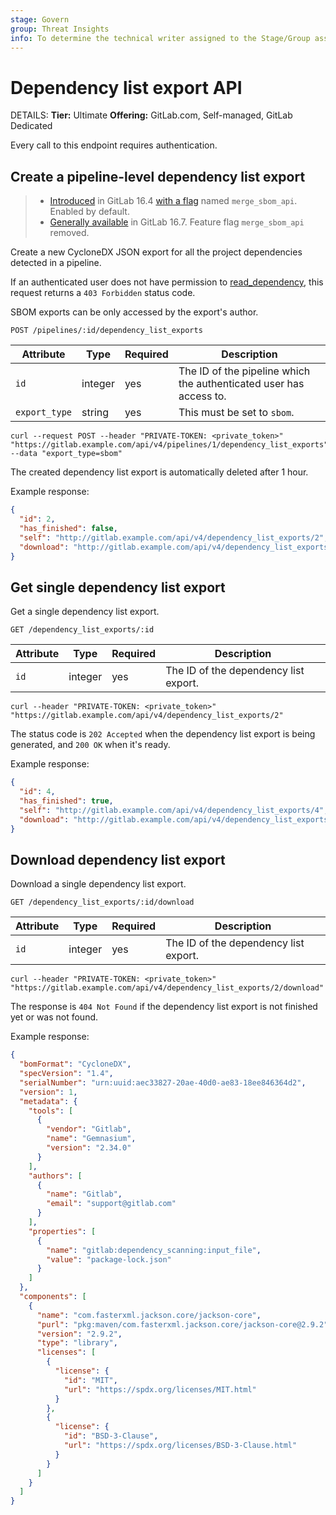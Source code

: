 ```yaml
---
stage: Govern
group: Threat Insights
info: To determine the technical writer assigned to the Stage/Group associated with this page, see https://handbook.gitlab.com/handbook/product/ux/technical-writing/#assignments
---
```


# Dependency list export API

DETAILS:
**Tier:** Ultimate
**Offering:** GitLab.com, Self-managed, GitLab Dedicated

Every call to this endpoint requires authentication.

## Create a pipeline-level dependency list export

> - [Introduced](https://gitlab.com/gitlab-org/gitlab/-/issues/333463) in GitLab 16.4 [with a flag](../administration/feature_flags.md) named `merge_sbom_api`. Enabled by default.
> - [Generally available](https://gitlab.com/gitlab-org/gitlab/-/issues/425312) in GitLab 16.7. Feature flag `merge_sbom_api` removed.

Create a new CycloneDX JSON export for all the project dependencies detected in a pipeline.

If an authenticated user does not have permission to [read_dependency](../user/custom_roles.md#available-permissions),
this request returns a `403 Forbidden` status code.

SBOM exports can be only accessed by the export's author.

```plaintext
POST /pipelines/:id/dependency_list_exports
```

| Attribute           | Type              | Required   | Description                                                                                                                  |
| ------------------- | ----------------- | ---------- | -----------------------------------------------------------------------------------------------------------------------------|
| `id`                | integer           | yes        | The ID of the pipeline which the authenticated user has access to. |
| `export_type`       | string            | yes        | This must be set to `sbom`. |

```shell
curl --request POST --header "PRIVATE-TOKEN: <private_token>" "https://gitlab.example.com/api/v4/pipelines/1/dependency_list_exports" --data "export_type=sbom"
```

The created dependency list export is automatically deleted after 1 hour.

Example response:

```json
{
  "id": 2,
  "has_finished": false,
  "self": "http://gitlab.example.com/api/v4/dependency_list_exports/2",
  "download": "http://gitlab.example.com/api/v4/dependency_list_exports/2/download"
}
```

## Get single dependency list export

Get a single dependency list export.

```plaintext
GET /dependency_list_exports/:id
```

| Attribute | Type | Required | Description |
| --------- | ---- | -------- | ----------- |
| `id` | integer | yes | The ID of the dependency list export. |

```shell
curl --header "PRIVATE-TOKEN: <private_token>" "https://gitlab.example.com/api/v4/dependency_list_exports/2"
```

The status code is `202 Accepted` when the dependency list export is being generated, and `200 OK` when it's ready.

Example response:

```json
{
  "id": 4,
  "has_finished": true,
  "self": "http://gitlab.example.com/api/v4/dependency_list_exports/4",
  "download": "http://gitlab.example.com/api/v4/dependency_list_exports/4/download"
}
```

## Download dependency list export

Download a single dependency list export.

```plaintext
GET /dependency_list_exports/:id/download
```

| Attribute | Type | Required | Description |
| --------- | ---- | -------- | ----------- |
| `id` | integer | yes | The ID of the dependency list export. |

```shell
curl --header "PRIVATE-TOKEN: <private_token>" "https://gitlab.example.com/api/v4/dependency_list_exports/2/download"
```

The response is `404 Not Found` if the dependency list export is not finished yet or was not found.

Example response:

```json
{
  "bomFormat": "CycloneDX",
  "specVersion": "1.4",
  "serialNumber": "urn:uuid:aec33827-20ae-40d0-ae83-18ee846364d2",
  "version": 1,
  "metadata": {
    "tools": [
      {
        "vendor": "Gitlab",
        "name": "Gemnasium",
        "version": "2.34.0"
      }
    ],
    "authors": [
      {
        "name": "Gitlab",
        "email": "support@gitlab.com"
      }
    ],
    "properties": [
      {
        "name": "gitlab:dependency_scanning:input_file",
        "value": "package-lock.json"
      }
    ]
  },
  "components": [
    {
      "name": "com.fasterxml.jackson.core/jackson-core",
      "purl": "pkg:maven/com.fasterxml.jackson.core/jackson-core@2.9.2",
      "version": "2.9.2",
      "type": "library",
      "licenses": [
        {
          "license": {
            "id": "MIT",
            "url": "https://spdx.org/licenses/MIT.html"
          }
        },
        {
          "license": {
            "id": "BSD-3-Clause",
            "url": "https://spdx.org/licenses/BSD-3-Clause.html"
          }
        }
      ]
    }
  ]
}

```
